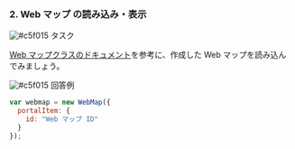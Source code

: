 ### 2. Web マップ の読み込み・表示

![#c5f015](https://placehold.it/15/c5f015/000000?text=+) タスク

[Web マップクラスのドキュメント](https://developers.arcgis.com/javascript/latest/api-reference/esri-WebMap.html)を参考に、作成した Web マップを読み込んでみましょう。

![#c5f015](https://placehold.it/15/c5f015/000000?text=+) 回答例

```js
var webmap = new WebMap({
  portalItem: {
    id: "Web マップ ID"
  }
});
```
